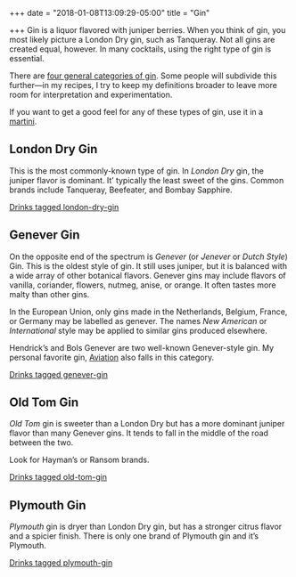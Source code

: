 +++
date = "2018-01-08T13:09:29-05:00"
title = "Gin"

+++
Gin is a liquor flavored with juniper berries. When you think of gin, you most likely picture a London Dry gin, such as Tanqueray. Not all gins are created equal, however. In many cocktails, using the right type of gin is essential.
<!--more-->

There are [four general categories of gin](https://www.bonappetit.com/story/different-types-of-gin). Some people will subdivide this further&mdash;in my recipes, I try to keep my definitions broader to leave more room for interpretation and experimentation.

If you want to get a good feel for any of these types of gin, use it in a [martini](/drinks/martini/).

## London Dry Gin
This is the most commonly-known type of gin. In *London Dry* gin, the juniper flavor is dominant. It’ typically the least sweet of the gins. Common brands include Tanqueray, Beefeater, and Bombay Sapphire.

[Drinks tagged london-dry-gin](/tags/london-dry-gin/)

## Genever Gin
On the opposite end of the spectrum is *Genever* (or *Jenever* or *Dutch Style*) Gin. This is the oldest style of gin. It still uses juniper, but it is balanced with a wide array of other botanical flavors. Genever gins may include flavors of vanilla, coriander, flowers, nutmeg, anise, or orange. It often tastes more malty than other gins.

In the European Union, only gins made in the Netherlands, Belgium, France, or Germany may be labelled as genever. The names *New American* or *International* style may be applied to similar gins produced elsewhere.

Hendrick’s and Bols Genever are two well-known Genever-style gin. My personal favorite gin, [Aviation](http://www.aviationgin.com/) also falls in this category.

[Drinks tagged genever-gin](/tags/genever-gin/)

## Old Tom Gin
*Old Tom* gin is sweeter than a London Dry but has a more dominant juniper flavor than many Genever gins. It tends to fall in the middle of the road between the two.

Look for Hayman’s or Ransom brands.

[Drinks tagged old-tom-gin](/tags/old-tom-gin/)

## Plymouth Gin
*Plymouth* gin is dryer than London Dry gin, but has a stronger citrus flavor and a spicier finish. There is only one brand of Plymouth gin and it’s Plymouth.

[Drinks tagged plymouth-gin](/tags/plymouth-gin/)
